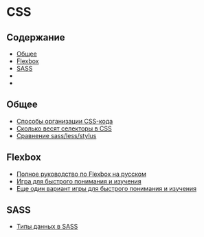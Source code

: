 # CSS

## Содержание
* [Общее](#Общее)
* [Flexbox](#flexbox)
* [SASS](#sass)
* [](#)
* [](#)

## Общее

* [Способы организации CSS-кода](https://habrahabr.ru/post/256109/)
* [Сколько весят селекторы в CSS](http://css.yoksel.ru/specifity/)
* [Сравнение sass/less/stylus](http://forwebdev.ru/css/sass-vs-less-vs-stylus/)

## Flexbox
* [Полное руководство по Flexbox на русском](http://frontender.info/a-guide-to-flexbox/)
* [Игра для быстрого понимания и изучения](http://flexboxfroggy.com/)
* [Еще один вариант игры для быстрого понимания и изучения](http://www.flexboxdefense.com/)

## SASS

* [Типы данных в SASS](http://www.sitepoint.com/data-types-in-sass/)